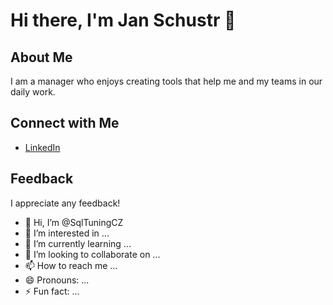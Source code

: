 # Hi there, I'm Jan Schustr 👋

## About Me
I am a manager who enjoys creating tools that help me and my teams in our daily work.

## Connect with Me
- [LinkedIn](https://www.linkedin.com/in/janschustr/)

## Feedback
I appreciate any feedback!

<!--
**JanSchustr/JanSchustr** is a ✨ special ✨ repository because its `README.md` (this file) appears on your GitHub profile.
-->


- 👋 Hi, I’m @SqlTuningCZ
- 👀 I’m interested in ...
- 🌱 I’m currently learning ...
- 💞️ I’m looking to collaborate on ...
- 📫 How to reach me ...
- 😄 Pronouns: ...
- ⚡ Fun fact: ...

<!---
SqlTuningCZ/SqlTuningCZ is a ✨ special ✨ repository because its `README.md` (this file) appears on your GitHub profile.
You can click the Preview link to take a look at your changes.
--->

